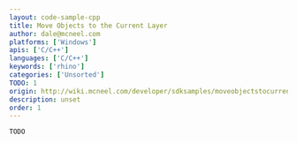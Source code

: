 ```yaml
---
layout: code-sample-cpp
title: Move Objects to the Current Layer
author: dale@mcneel.com
platforms: ['Windows']
apis: ['C/C++']
languages: ['C/C++']
keywords: ['rhino']
categories: ['Unsorted']
TODO: 1
origin: http://wiki.mcneel.com/developer/sdksamples/moveobjectstocurrentlayer
description: unset
order: 1
---
```


```cpp
TODO
```
